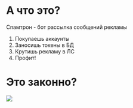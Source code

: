 # А что это?
Спамтрон - бот рассылка сообщений рекламы
1. Покупаешь аккаунты
2. Заносишь токены в БД
3. Крутишь рекламу в ЛС
4. Профит!

# Это законно?
[![](https://markdown-videos-api.jorgenkh.no/youtube/yXjsxSpOfD0?si=Hdh9NPlEhXfs_Ypo)](https://youtu.be/yXjsxSpOfD0?si=Hdh9NPlEhXfs_Ypo)